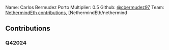 Name: Carlos Bermudez Porto
Multiplier: 0.5
Github: [@cbermudez97](https://github.com/cbermudez97)
Team: [NethermindEth contributions](https://github.com/cbermudez97?org=NethermindEth), [NethermindEth/nethermind

## Contributions
### Q42024
